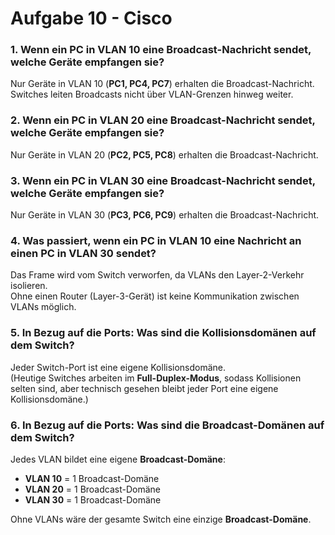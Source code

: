 # Aufgabe 10 - Cisco

### 1. Wenn ein PC in VLAN 10 eine Broadcast-Nachricht sendet, welche Geräte empfangen sie?

Nur Geräte in VLAN 10 (**PC1, PC4, PC7**) erhalten die Broadcast-Nachricht.  
Switches leiten Broadcasts nicht über VLAN-Grenzen hinweg weiter.

### 2. Wenn ein PC in VLAN 20 eine Broadcast-Nachricht sendet, welche Geräte empfangen sie?

Nur Geräte in VLAN 20 (**PC2, PC5, PC8**) erhalten die Broadcast-Nachricht.

### 3. Wenn ein PC in VLAN 30 eine Broadcast-Nachricht sendet, welche Geräte empfangen sie?

Nur Geräte in VLAN 30 (**PC3, PC6, PC9**) erhalten die Broadcast-Nachricht.

### 4. Was passiert, wenn ein PC in VLAN 10 eine Nachricht an einen PC in VLAN 30 sendet?

Das Frame wird vom Switch verworfen, da VLANs den Layer-2-Verkehr isolieren.  
Ohne einen Router (Layer-3-Gerät) ist keine Kommunikation zwischen VLANs möglich.

### 5. In Bezug auf die Ports: Was sind die Kollisionsdomänen auf dem Switch?

Jeder Switch-Port ist eine eigene Kollisionsdomäne.  
(Heutige Switches arbeiten im **Full-Duplex-Modus**, sodass Kollisionen selten sind, aber technisch gesehen bleibt jeder Port eine eigene Kollisionsdomäne.)

### 6. In Bezug auf die Ports: Was sind die Broadcast-Domänen auf dem Switch?

Jedes VLAN bildet eine eigene **Broadcast-Domäne**:

- **VLAN 10** = 1 Broadcast-Domäne  
- **VLAN 20** = 1 Broadcast-Domäne  
- **VLAN 30** = 1 Broadcast-Domäne  

Ohne VLANs wäre der gesamte Switch eine einzige **Broadcast-Domäne**.